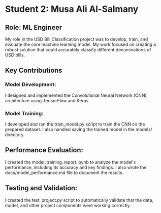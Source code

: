 # Student 2: Musa Ali Al-Salmany
## Role: ML Engineer
My role in the USD Bill Classification project was to develop, train, and evaluate the core machine learning model. My work focused on creating a robust solution that could accurately classify different denominations of USD bills.

## Key Contributions
### Model Development: 
I designed and implemented the Convolutional Neural Network (CNN) architecture using TensorFlow and Keras.

### Model Training: 
I developed and ran the train_model.py script to train the CNN on the prepared dataset. I also handled saving the trained model in the models/ directory.

## Performance Evaluation: 
I created the model_training_report.ipynb to analyze the model's performance, including its accuracy and key findings. I also wrote the docs/model_performance.md file to document the results.

## Testing and Validation: 
I created the test_project.py script to automatically validate that the data, model, and other project components were working correctly.
